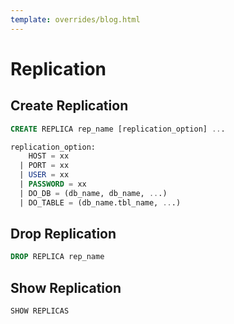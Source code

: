 ```yaml
---
template: overrides/blog.html
---
```


# Replication

## Create Replication

```sql
CREATE REPLICA rep_name [replication_option] ...

replication_option:
    HOST = xx 
  | PORT = xx 
  | USER = xx 
  | PASSWORD = xx 
  | DO_DB = (db_name, db_name, ...)
  | DO_TABLE = (db_name.tbl_name, ...)
```

## Drop Replication

```sql
DROP REPLICA rep_name
```

## Show Replication

```sql
SHOW REPLICAS
```

<!--

## Change Replication
```sql
ALTER REPLICA rep_name ENABLE
ALTER REPLICA rep_name DISABLE

SHOW REPLICSTATUS
	show secondary status

SHOW REPLICATION
	show my replica status

role: master/slave

SHOW MASTER STATUS

SHOW REPLICA STATUS [FOR CHANNEL channel]
SHOW SLAVE STATUS [FOR CHANNEL channel]

-->
